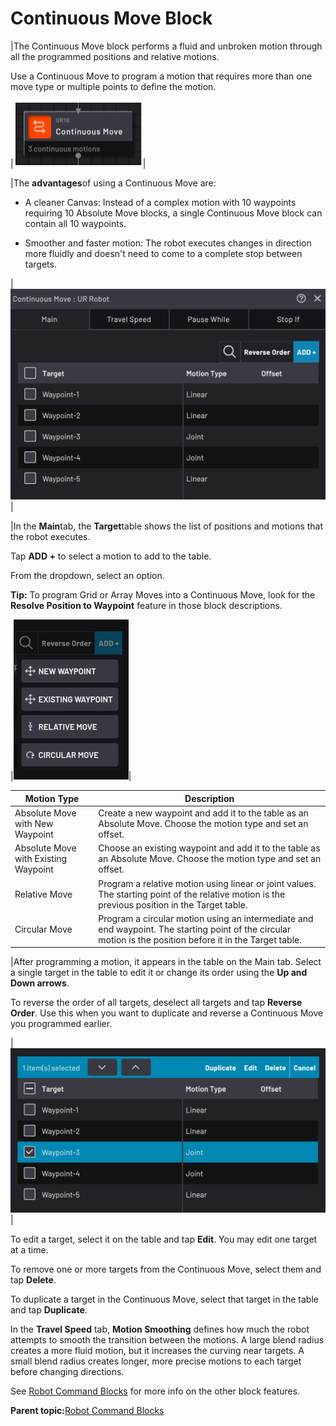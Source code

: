 # Continuous Move Block

|The Continuous Move block performs a fluid and unbroken motion through all the programmed positions and relative motions.

Use a Continuous Move to program a motion that requires more than one move type or multiple points to define the motion.

|![](../../../../_Media/ForgeOS-5-x/BlockGlossary-5-x/Robot_Command_Blocks/Robot_command_block_path_continuous_5-x.png)|

|The **advantages**of using a Continuous Move are:

-   A cleaner Canvas: Instead of a complex motion with 10 waypoints requiring 10 Absolute Move blocks, a single Continuous Move block can contain all 10 waypoints.

-   Smoother and faster motion: The robot executes changes in direction more fluidly and doesn't need to come to a complete stop between targets.

|![](../../../../_Media/ForgeOS-5-x/BlockGlossary-5-x/Robot_Command_Blocks/robot-command-blocks-continuous-move-main-20220916-5.3-jlh-001.png)|

|In the **Main**tab, the **Target**table shows the list of positions and motions that the robot executes.

Tap **ADD +** to select a motion to add to the table.

From the dropdown, select an option.

**Tip:** To program Grid or Array Moves into a Continuous Move, look for the **Resolve Position to Waypoint** feature in those block descriptions.

|![](../../../../_Media/ForgeOS-5-x/BlockGlossary-5-x/Robot_Command_Blocks/robot-command-blocks-continuous-move-add-20220916-5.3-jlh-001.png)|

|Motion Type|Description|
|-----------|-----------|
|Absolute Move with New Waypoint|Create a new waypoint and add it to the table as an Absolute Move. Choose the motion type and set an offset.|
|Absolute Move with Existing Waypoint|Choose an existing waypoint and add it to the table as an Absolute Move. Choose the motion type and set an offset.|
|Relative Move|Program a relative motion using linear or joint values. The starting point of the relative motion is the previous position in the Target table.|
|Circular Move|Program a circular motion using an intermediate and end waypoint. The starting point of the circular motion is the position before it in the Target table.|

|After programming a motion, it appears in the table on the Main tab. Select a single target in the table to edit it or change its order using the **Up and Down arrows**.

To reverse the order of all targets, deselect all targets and tap **Reverse Order**. Use this when you want to duplicate and reverse a Continuous Move you programmed earlier.

|![](../../../../_Media/ForgeOS-5-x/BlockGlossary-5-x/Robot_Command_Blocks/robot-command-blocks-continuous-move-up-down-arrows-20220916-5.3-jlh-001.png)|

To edit a target, select it on the table and tap **Edit**. You may edit one target at a time.

To remove one or more targets from the Continuous Move, select them and tap **Delete**.

To duplicate a target in the Continuous Move, select that target in the table and tap **Duplicate**.

In the **Travel Speed** tab, **Motion Smoothing** defines how much the robot attempts to smooth the transition between the motions. A large blend radius creates a more fluid motion, but it increases the curving near targets. A small blend radius creates longer, more precise motions to each target before changing directions.

See [Robot Command Blocks](robot_command_blocks.md) for more info on the other block features.

**Parent topic:**[Robot Command Blocks](../../6-Task-Canvas-App/Block_Glossary/robot_command_blocks.md)

